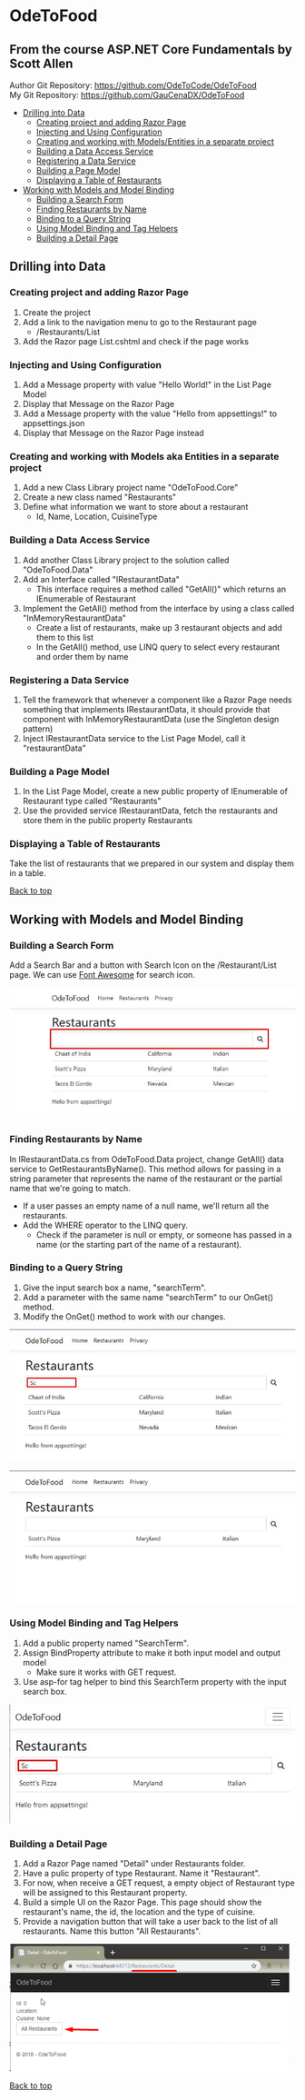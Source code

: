 # OdeToFood
## From the course ASP.NET Core Fundamentals by Scott Allen

Author Git Repository: https://github.com/OdeToCode/OdeToFood <br>
My Git Repository: https://github.com/GauCenaDX/OdeToFood

<a name="top"></a>

* [Drilling into Data](#drilling-into-data)
	* [Creating project and adding Razor Page](#creating-project-and-adding-razor-page)
	* [Injecting and Using Configuration](#injecting-and-using-configuration)
	* [Creating and working with Models/Entities in a separate project](#creating-and-working-with-models-aka-entities-in-a-separate-project)
	* [Building a Data Access Service](#building-a-data-access-service)
	* [Registering a Data Service](#registering-a-data-service)
	* [Building a Page Model](#building-a-page-model)
	* [Displaying a Table of Restaurants](#displaying-a-table-of-restaurants)
* [Working with Models and Model Binding](#working-with-models-and-model-binding)
	* [Building a Search Form](#building-a-search-form)
	* [Finding Restaurants by Name](#finding-restaurants-by-name)
	* [Binding to a Query String](#binding-to-a-query-string)
	* [Using Model Binding and Tag Helpers](#using-model-binding-and-tag-helpers)
	* [Building a Detail Page](#building-a-detail-page)

## Drilling into Data

### Creating project and adding Razor Page
1. Create the project
2. Add a link to the navigation menu to go to the Restaurant page
   * /Restaurants/List
3. Add the Razor page List.cshtml and check if the page works

### Injecting and Using Configuration
1. Add a Message property with value "Hello World!" in the List Page Model
2. Display that Message on the Razor Page
3. Add a Message property with the value "Hello from appsettings!" to appsettings.json
4. Display that Message on the Razor Page instead

### Creating and working with Models aka Entities in a separate project
1. Add a new Class Library project name "OdeToFood.Core"
2. Create a new class named "Restaurants"
3. Define what information we want to store about a restaurant
   * Id, Name, Location, CuisineType

### Building a Data Access Service
1. Add another Class Library project to the solution called "OdeToFood.Data"
2. Add an Interface called "IRestaurantData"
   * This interface requires a method called "GetAll()" which returns an IEnumerable of Restaurant
3. Implement the GetAll() method from the interface by using a class called "InMemoryRestaurantData"
   * Create a list of restaurants, make up 3 restaurant objects and add them to this list
   * In the GetAll() method, use LINQ query to select every restaurant and order them by name

### Registering a Data Service
1. Tell the framework that whenever a component like a Razor Page needs something that implements IRestaurantData, it should provide that component with InMemoryRestaurantData (use the Singleton design pattern)
2. Inject IRestaurantData service to the List Page Model, call it "restaurantData"

### Building a Page Model
1. In the List Page Model, create a new public property of IEnumerable of Restaurant type called "Restaurants"
2. Use the provided service IRestaurantData, fetch the restaurants and store them in the public property Restaurants

### Displaying a Table of Restaurants
Take the list of restaurants that we prepared in our system and display them in a table.

[Back to top](#top)

## Working with Models and Model Binding

### Building a Search Form

Add a Search Bar and a button with Search Icon on the /Restaurant/List page. We can use [Font Awesome](https://fontawesome.com/kits) for search icon.

![Search Bar and Search Button][SearchBarAndSearchButton]

### Finding Restaurants by Name

In IRestaurantData.cs from OdeToFood.Data project, change GetAll() data service to GetRestaurantsByName(). This method allows for passing in a string parameter that represents the name of the restaurant or the partial name that we're going to match.

* If a user passes an empty name of a null name, we'll return all the restaurants.
* Add the WHERE operator to the LINQ query.
	* Check if the parameter is null or empty, or someone has passed in a name (or the starting part of the name of a restaurant).

### Binding to a Query String

1. Give the input search box a name, "searchTerm".
2. Add a parameter with the same name "searchTerm" to our OnGet() method.
3. Modify the OnGet() method to work with our changes.

![Enter 'Sc' as search term][BindingToAQueryString1]

![Return only Scott's Pizza][BindingToAQueryString2]

### Using Model Binding and Tag Helpers

1. Add a public property named "SearchTerm".
2. Assign BindProperty attribute to make it both input model and output model
	* Make sure it works with GET request.
3. Use asp-for tag helper to bind this SearchTerm property with the input search box.

![Retained search term][UsingModelBindingAndTagHelper]

### Building a Detail Page

1. Add a Razor Page named "Detail" under Restaurants folder.
2. Have a pulic property of type Restaurant. Name it "Restaurant".
3. For now, when receive a GET request, a empty object of Restaurant type will be assigned to this Restaurant property.
4. Build a simple UI on the Razor Page. This page should show the restaurant's name, the id, the location and the type of cuisine.
5. Provide a navigation button that will take a user back to the list of all restaurants. Name this button "All Restaurants".

![Empty restaurant detail page][BuildingADetailPage]


[Back to top](#top)


[SearchBarAndSearchButton]: /GitImages/create-search-form.jpg
[BindingToAQueryString1]: /GitImages/binding-to-a-query-string-1.jpg
[BindingToAQueryString2]: /GitImages/binding-to-a-query-string-2.jpg
[UsingModelBindingAndTagHelper]: /GitImages/using-model-binding-and-tag-helper.jpg
[BuildingADetailPage]: /GitImages/building-a-detail-page.jpg
